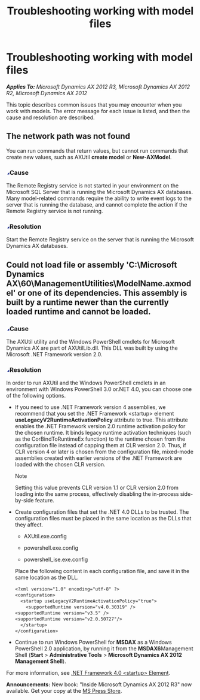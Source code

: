 ﻿---
title: Troubleshooting working with model files
TOCTitle: Troubleshooting working with model files
ms:assetid: 89a694c2-1640-449b-b659-2337cf0ad14e
ms:mtpsurl: https://technet.microsoft.com/en-us/library/JJ152919(v=AX.60)
ms:contentKeyID: 47570509
ms.date: 05/18/2015
mtps_version: v=AX.60
---

# Troubleshooting working with model files 


_**Applies To:** Microsoft Dynamics AX 2012 R3, Microsoft Dynamics AX 2012 R2, Microsoft Dynamics AX 2012_

This topic describes common issues that you may encounter when you work with models. The error message for each issue is listed, and then the cause and resolution are described.

## The network path was not found

You can run commands that return values, but cannot run commands that create new values, such as AXUtil **create model** or **New-AXModel**.

### ![JJ152919.collapse\_all(en-us,AX.60).gif](images/Gg841655.collapse_all(en-us,AX.60).gif "JJ152919.collapse_all(en-us,AX.60).gif")Cause

The Remote Registry service is not started in your environment on the Microsoft SQL Server that is running the Microsoft Dynamics AX databases. Many model-related commands require the ability to write event logs to the server that is running the database, and cannot complete the action if the Remote Registry service is not running.

### ![JJ152919.collapse\_all(en-us,AX.60).gif](images/Gg841655.collapse_all(en-us,AX.60).gif "JJ152919.collapse_all(en-us,AX.60).gif")Resolution

Start the Remote Registry service on the server that is running the Microsoft Dynamics AX databases.

## Could not load file or assembly 'C:\\Microsoft Dynamics AX\\60\\ManagementUtilities\\ModelName.axmodel' or one of its dependencies. This assembly is built by a runtime newer than the currently loaded runtime and cannot be loaded.

### ![JJ152919.collapse\_all(en-us,AX.60).gif](images/Gg841655.collapse_all(en-us,AX.60).gif "JJ152919.collapse_all(en-us,AX.60).gif")Cause

The AXUtil utility and the Windows PowerShell cmdlets for Microsoft Dynamics AX are part of AXUtilLib.dll. This DLL was built by using the Microsoft .NET Framework version 2.0.

### ![JJ152919.collapse\_all(en-us,AX.60).gif](images/Gg841655.collapse_all(en-us,AX.60).gif "JJ152919.collapse_all(en-us,AX.60).gif")Resolution

In order to run AXUtil and the Windows PowerShell cmdlets in an environment with Windows PowerShell 3.0 or.NET 4.0, you can choose one of the following options.

  - If you need to use .NET Framework version 4 assemblies, we recommend that you set the .NET Framework \<startup\> element **useLegacyV2RuntimeActivationPolicy** attribute to true. This attribute enables the .NET Framework version 2.0 runtime activation policy for the chosen runtime. It binds legacy runtime activation techniques (such as the CorBindToRuntimeEx function) to the runtime chosen from the configuration file instead of capping them at CLR version 2.0. Thus, if CLR version 4 or later is chosen from the configuration file, mixed-mode assemblies created with earlier versions of the .NET Framework are loaded with the chosen CLR version.
    

    > [!NOTE]
    > <P>Setting this value prevents CLR version 1.1 or CLR version 2.0 from loading into the same process, effectively disabling the in-process side-by-side feature.</P>



  - Create configuration files that set the .NET 4.0 DLLs to be trusted. The configuration files must be placed in the same location as the DLLs that they affect.
    
      - AXUtil.exe.config
    
      - powershell.exe.config
    
      - powershell\_ise.exe.config
    
    Place the following content in each configuration file, and save it in the same location as the DLL.
    
        <?xml version="1.0" encoding="utf-8" ?> 
        <configuration> 
          <startup useLegacyV2RuntimeActivationPolicy="true"> 
            <supportedRuntime version="v4.0.30319" /> 
        <supportedRuntime version="v3.5" /> 
        <supportedRuntime version="v2.0.50727"/>
          </startup> 
        </configuration>

  - Continue to run Windows PowerShell for **MSDAX** as a Windows PowerShell 2.0 application, by running it from the **MSDAX6**Management Shell (**Start** \> **Administrative Tools** \> **Microsoft Dynamics AX 2012 Management Shell**).

For more information, see [.NET Framework 4.0 \<startup\> Element](http://msdn.microsoft.com/en-us/library/bbx34a2h\(vs.100\).aspx).

  
**Announcements:** New book: "Inside Microsoft Dynamics AX 2012 R3" now available. Get your copy at the [MS Press Store](https://www.microsoftpressstore.com/store/inside-microsoft-dynamics-ax-2012-r3-9780735685109).

